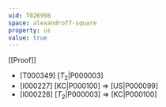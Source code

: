 ```yaml
---
uid: T026998
space: alexandroff-square
property: us
value: true
---
```

[[Proof]]

* [T000349] [$T_2$|P000003]
* [I000227] [KC|P000100] => [US|P000099]
* [I000228] [$T_2$|P000003] => [KC|P000100]

